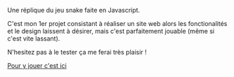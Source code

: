 Une réplique du jeu snake faite en Javascript.

C'est mon 1er projet consistant à réaliser un site web alors les fonctionalités et le design laissent à désirer, mais c'est parfaitement jouable (même si c'est vite lassant).

N'hesitez pas à le tester ça me ferai très plaisir !

[Pour y jouer c'est ici](https://sylanecpn.github.io/snakejs)